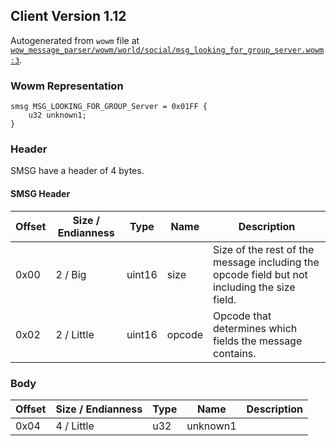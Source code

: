 ## Client Version 1.12

Autogenerated from `wowm` file at [`wow_message_parser/wowm/world/social/msg_looking_for_group_server.wowm:3`](https://github.com/gtker/wow_messages/tree/main/wow_message_parser/wowm/world/social/msg_looking_for_group_server.wowm#L3).

### Wowm Representation
```rust,ignore
smsg MSG_LOOKING_FOR_GROUP_Server = 0x01FF {
    u32 unknown1;
}
```
### Header
SMSG have a header of 4 bytes.

#### SMSG Header
| Offset | Size / Endianness | Type   | Name   | Description |
| ------ | ----------------- | ------ | ------ | ----------- |
| 0x00   | 2 / Big           | uint16 | size   | Size of the rest of the message including the opcode field but not including the size field.|
| 0x02   | 2 / Little        | uint16 | opcode | Opcode that determines which fields the message contains.|
### Body
| Offset | Size / Endianness | Type | Name | Description |
| ------ | ----------------- | ---- | ---- | ----------- |
| 0x04 | 4 / Little | u32 | unknown1 |  |
